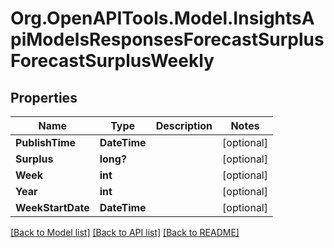 # Org.OpenAPITools.Model.InsightsApiModelsResponsesForecastSurplusForecastSurplusWeekly

## Properties

Name | Type | Description | Notes
------------ | ------------- | ------------- | -------------
**PublishTime** | **DateTime** |  | [optional] 
**Surplus** | **long?** |  | [optional] 
**Week** | **int** |  | [optional] 
**Year** | **int** |  | [optional] 
**WeekStartDate** | **DateTime** |  | [optional] 

[[Back to Model list]](../README.md#documentation-for-models) [[Back to API list]](../README.md#documentation-for-api-endpoints) [[Back to README]](../README.md)


